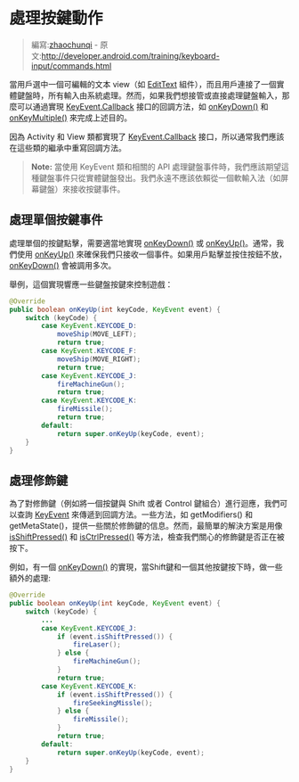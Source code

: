 # 處理按鍵動作

> 編寫:[zhaochunqi](https://github.com/zhaochunqi) - 原文:<http://developer.android.com/training/keyboard-input/commands.html>

當用戶選中一個可編輯的文本 view（如 [EditText](http://developer.android.com/reference/android/widget/EditText.html) 組件），而且用戶連接了一個實體鍵盤時，所有輸入由系統處理。然而，如果我們想接管或直接處理鍵盤輸入，那麼可以通過實現 [KeyEvent.Callback](http://developer.android.com/reference/android/view/KeyEvent.Callback.html) 接口的回調方法，如 <a href="http://developer.android.com/reference/android/view/KeyEvent.Callback.html#onKeyDown(int, android.view.KeyEvent)">onKeyDown()</a> 和 <a href="http://developer.android.com/reference/android/view/KeyEvent.Callback.html#onKeyMultiple(int, int, android.view.KeyEvent)">onKeyMultiple()</a> 來完成上述目的。

因為 Activity 和 View 類都實現了 [KeyEvent.Callback](http://developer.android.com/reference/android/view/KeyEvent.Callback.html) 接口，所以通常我們應該在這些類的繼承中重寫回調方法。

> **Note:** 當使用 KeyEvent 類和相關的 API 處理鍵盤事件時，我們應該期望這種鍵盤事件只從實體鍵盤發出。我們永遠不應該依賴從一個軟輸入法（如屏幕鍵盤）來接收按鍵事件。

## 處理單個按鍵事件

處理單個的按鍵點擊，需要適當地實現 <a href="http://developer.android.com/reference/android/view/KeyEvent.Callback.html#onKeyDown(int, android.view.KeyEvent)">onKeyDown()</a> 或 <a href="http://developer.android.com/reference/android/view/KeyEvent.Callback.html#onKeyUp(int, android.view.KeyEvent)">onKeyUp()</a>。通常，我們使用 <a href="http://developer.android.com/reference/android/view/KeyEvent.Callback.html#onKeyUp(int, android.view.KeyEvent)">onKeyUp()</a> 來確保我們只接收一個事件。如果用戶點擊並按住按鈕不放，<a href="http://developer.android.com/reference/android/view/KeyEvent.Callback.html#onKeyDown(int, android.view.KeyEvent)">onKeyDown()</a> 會被調用多次。

舉例，這個實現響應一些鍵盤按鍵來控制遊戲：

```java
@Override
public boolean onKeyUp(int keyCode, KeyEvent event) {
    switch (keyCode) {
        case KeyEvent.KEYCODE_D:
            moveShip(MOVE_LEFT);
            return true;
        case KeyEvent.KEYCODE_F:
            moveShip(MOVE_RIGHT);
            return true;
        case KeyEvent.KEYCODE_J:
            fireMachineGun();
            return true;
        case KeyEvent.KEYCODE_K:
            fireMissile();
            return true;
        default:
            return super.onKeyUp(keyCode, event);
    }
}
```

## 處理修飾鍵

為了對修飾鍵（例如將一個按鍵與 Shift 或者 Control 鍵組合）進行迴應，我們可以查詢 [KeyEvent](http://developer.android.com/reference/android/view/KeyEvent.html) 來傳遞到回調方法。一些方法，如 getModifiers() 和 getMetaState()，提供一些關於修飾鍵的信息。然而，最簡單的解決方案是用像 <a href="http://developer.android.com/reference/android/view/KeyEvent.html#isShiftPressed()">isShiftPressed()</a> 和 <a href="http://developer.android.com/reference/android/view/KeyEvent.html#isCtrlPressed()">isCtrlPressed()</a> 等方法，檢查我們關心的修飾鍵是否正在被按下。

例如，有一個 <a href="http://developer.android.com/reference/android/view/KeyEvent.Callback.html#onKeyDown(int, android.view.KeyEvent)">onKeyDown()</a> 的實現，當Shift鍵和一個其他按鍵按下時，做一些額外的處理:

```java
@Override
public boolean onKeyUp(int keyCode, KeyEvent event) {
    switch (keyCode) {
        ...
        case KeyEvent.KEYCODE_J:
            if (event.isShiftPressed()) {
                fireLaser();
            } else {
                fireMachineGun();
            }
            return true;
        case KeyEvent.KEYCODE_K:
            if (event.isShiftPressed()) {
                fireSeekingMissle();
            } else {
                fireMissile();
            }
            return true;
        default:
            return super.onKeyUp(keyCode, event);
    }
}
```
